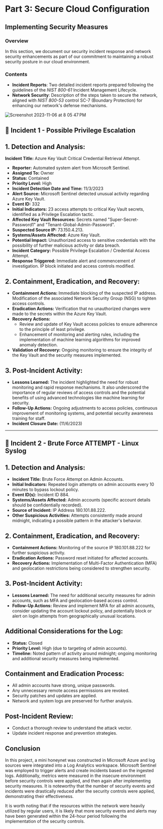 # Part 3: Secure Cloud Configuration

## Implementing Security Measures

### Overview
In this section, we document our security incident response and network security enhancements as part of our commitment to maintaining a robust security posture in our cloud environment.

### Contents

- **Incident Reports**: Two detailed incident reports prepared following the guidelines of the *NIST 800-61* Incident Management Lifecycle.
- **Network Security**: Description of the steps taken to secure the network, aligned with *NIST 800-53* control SC-7 (Boundary Protection) for enhancing our network's defense mechanisms.



![Screenshot 2023-11-06 at 8 05 47 PM](https://github.com/alexmerelus/Secure-Cloud-Configuration-/assets/138509128/12b45ac5-b961-439e-8930-44d531614177)

## 🔐 Incident 1 - Possible Privilege Escalation

## 1. Detection and Analysis:

**Incident Title:** Azure Key Vault Critical Credential Retrieval Attempt.

- **Reporter:** Automated system alert from Microsoft Sentinel.
- **Assigned To:** Owner
- **Status:** Contained
- **Priority Level:** High
- **Incident Detection Date and Time:** 11/3/2023
- **Alert Source:** Microsoft Sentinel detected unusual activity regarding Azure Key Vault.
- **Event ID:** 332
- **Initial Indicators:** 23 access attempts to critical Key Vault secrets, identified as a Privilege Escalation tactic.
- **Affected Key Vault Resources:** Secrets named "Super-Secret-Password1" and "Tenant-Global-Admin-Password".
- **Suspected Source IP:** 73.150.4.213.
- **Systems/Assets Affected:** Azure Key Vault.
- **Potential Impact:** Unauthorized access to sensitive credentials with the possibility of further malicious activity or data breach.
- **Incident Category:** Possible Privilege Escalation / Credential Access Attempt.
- **Response Triggered:** Immediate alert and commencement of investigation. IP block initiated and access controls modified.

## 2. Containment, Eradication, and Recovery:

- **Containment Actions:** Immediate blocking of the suspected IP address. Modification of the associated Network Security Group (NSG) to tighten access controls.
- **Eradication Actions:** Verification that no unauthorized changes were made to the secrets within the Azure Key Vault.
- **Recovery Actions:** 
  - Review and update of Key Vault access policies to ensure adherence to the principle of least privilege.
  - Enhancement of monitoring and alerting rules, including the implementation of machine learning algorithms for improved anomaly detection.
- **Validation of Recovery:** Ongoing monitoring to ensure the integrity of the Key Vault and the security measures implemented.

## 3. Post-Incident Activity:

- **Lessons Learned:** The incident highlighted the need for robust monitoring and rapid response mechanisms. It also underscored the importance of regular reviews of access controls and the potential benefits of using advanced technologies like machine learning for security.
- **Follow-Up Actions:** Ongoing adjustments to access policies, continuous improvement of monitoring systems, and potential security awareness training for staff.
- **Incident Closure Date:** (11/6/2023)


__________________________________________________________________



## 🔐 Incident 2 - Brute Force ATTEMPT - Linux Syslog

## 1. Detection and Analysis:
- **Incident Title:** Brute Force Attempt on Admin Accounts.
- **Initial Indicators:** Repeated login attempts on admin accounts every 10 minutes to bypass lockout policy.
- **Event ID(s):** Incident ID 884.
- **Systems/Assets Affected:** Admin accounts (specific account details should be confidentially recorded).
- **Source of Incident:** IP Address 180.101.88.222.
- **Other Suspicious Activities:** Attempts consistently made around midnight, indicating a possible pattern in the attacker's behavior.

## 2. Containment, Eradication, and Recovery:
- **Containment Actions:** Monitoring of the source IP 180.101.88.222 for further suspicious activity.
- **Eradication Actions:** Password reset initiated for affected accounts.
- **Recovery Actions:** Implementation of Multi-Factor Authentication (MFA) and geolocation restrictions being considered to strengthen security.

## 3. Post-Incident Activity:
- **Lessons Learned:** The need for additional security measures for admin accounts, such as MFA and geolocation-based access control.
- **Follow-Up Actions:** Review and implement MFA for all admin accounts, consider updating the account lockout policy, and potentially block or alert on login attempts from geographically unusual locations.

## Additional Considerations for the Log:
- **Status:** Closed
- **Priority Level:** High (due to targeting of admin accounts).
- **Timeline:** Noted pattern of activity around midnight; ongoing monitoring and additional security measures being implemented.

## Containment and Eradication Process:
- All admin accounts have strong, unique passwords.
- Any unnecessary remote access permissions are revoked.
- Security patches and updates are applied.
- Network and system logs are preserved for further analysis.

## Post-Incident Review:
- Conduct a thorough review to understand the attack vector.
- Update incident response and prevention strategies.


## Conclusion
In this project, a mini honeynet was constructed in Microsoft Azure and log sources were integrated into a Log Analytics workspace. Microsoft Sentinel was employed to trigger alerts and create incidents based on the ingested logs. Additionally, metrics were measured in the insecure environment before security controls were applied, and then again after implementing security measures. It is noteworthy that the number of security events and incidents were drastically reduced after the security controls were applied, demonstrating their effectiveness.

It is worth noting that if the resources within the network were heavily utilized by regular users, it is likely that more security events and alerts may have been generated within the 24-hour period following the implementation of the security controls.
